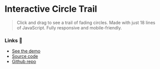 # Interactive Circle Trail

> Click and drag to see a trail of fading circles. Made with just 18 lines of JavaScript. Fully responsive and mobile-friendly.

### Links 🔗
- [See the demo](https://js-interactive-circle-trail.rolandjlevy.repl.co)
- [Source code](https://replit.com/@RolandJLevy/js-interactive-circle-trail)
- [Github repo](https://github.com/rolandjlevy/js-interactive-circle-trail)